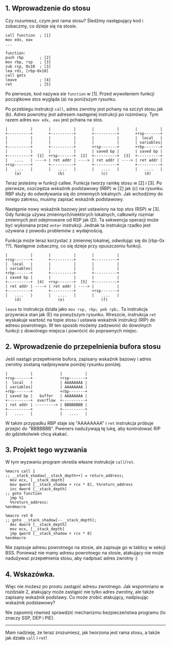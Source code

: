 ## 1. Wprowadzenie do stosu
Czy rozumiesz, czym jest rama stosu?
Śledźmy następujący kod i zobaczmy, co dzieje się na stosie.
```
call function  ; [1]
mov edx, eax
...

function:
push rbp       ; [2]
mov rbp, rsp   ; [3]
sub rsp, 0x10  ; [3]
lea rdi, [rbp-0x10]
call gets
leave          ; [4]
ret            ; [5]
```

Po pierwsze, kod nazywa sie `function` w [1].
Przed wywołaniem funkcji początkowe stos wygląda (a) na poniższym rysunku.

Po przebiegu instrukcji `call`, adres zwrotny jest pchany na szczyt stosu jak (b).
Adres powrotny jest adresem następnej instrukcji po rozmówcy.
Tym razem adres `mov edx, eax` jest pchana na stos.
```
|          |       |          |       |          |       |          |
+----------+       +----------+       +----------+       +rsp-------+
|          |       |          |       |          |       |  local   |
|          |       |          |       |          |       | variables|
+----------+       +----------+       +rsp-------+       +rbp-------+
|          |       |          |       | saved bp |       | saved bp |
+----------+  [1]  +rsp-------+  [2]  +----------+  [3]  +----------+
|   ....   | ----> | ret addr | ----> | ret addr | ----> | ret addr |
+rsp-------+       +----------+       +----------+       +----------+
|   ....   |       |   ....   |       |   ....   |       |   ....   |
    (a)                (b)                (c)                (d)
```
Teraz jesteśmy w funkcji callee.
Funkcja tworzy ramkę stosu w [2] i [3].
Po pierwsze, oszczędza wskaźnik podstawowy (RBP) w [2] jak (c) na rysunku.
RBP służy do odwoływania się do zmiennych lokalnych.
Jak wchodzimy do innego zakresu, musimy zapisać wskaźnik podstawowy.

Następnie nowy wskaźnik bazowy jest ustawiony na top stos (RSP) w [3].
Gdy funkcja używa zmiennych/niektórych lokalnych, całkowity rozmiar zmiennych jest odejmowane od RSP jak (D).
Ta sekwencja operacji może być wykonana przez `enter` instrukcji.
Jednak ta instrukcja rzadko jest używana z powodu problemów z wydajnością.

Funkcja może teraz korzystać z zmiennej lokalnej, odwołując się do [rbp-0x ??].
Następnie zobaczmy, co się dzieje przy opuszczeniu funkcji.
```
|          |       |          |       |          |
+rsp-------+       +----------+       +----------+
|  local   |       |          |       |          |
| variables|       |          |       |          |
+rbp-------+       +----------+       +----------+
| saved bp |       |          |       |          |
+----------+  [4]  +rsp-------+  [5]  +----------+
| ret addr | ----> | ret addr | ----> |          |
+----------+       +----------+       +rsp-------+
|   ....   |       |   ....   |       |   ....   |
    (d)                (e)                (f)
```
`leave` to instrukcja działa jako `mov rsp, rbp; pob rpb;`.
Ta instrukcja przywraca stan jak (E) na powyższym rysunku.
Wreszcie, instrukcja `ret` wyskakuje wartość na topie stosu i ustawia wskaźnik instrukcji (RIP) do adresu powrotnego.
W ten sposób możemy zadzwonić do dowolnych funkcji z dowolnego miejsca i powrócić do poprawnych miejsc.

## 2. Wprowadzenie do przepelnienia bufora stosu
Jeśli nastąpi przepełnienie bufora, zapisany wskaźnik bazowy i adres zwrotny zostaną nadpisywane poniżej rysunku poniżej.
```
|          |            |          |
+rsp-------+            +rsp-------+
|  local   |            | AAAAAAAA |
| variables|            | AAAAAAAA |
+rbp-------+            +rbp-------+
| saved bp |   buffer   | AAAAAAAA |
+----------+  overflow  +----------+
| ret addr | ---------> | BBBBBBBB |
+----------+            +----------+
|   ....   |            |   ....   |
```
W takim przypadku RBP staje się "AAAAAAAA" i `ret` instrukcja próbuje przejść do "BBBBBBB".
Pweners nadużywają tę lukę, aby kontrolować RIP do gdziekolwiek chcą skakać.

## 3. Projekt tego wyzwania
W tym wyzwaniu program określa własne instrukcje `call`/`ret`.
```
%macro call 1
;; __stack_shadow[__stack_depth++] = return_address;
  mov ecx, [__stack_depth]
  mov qword [__stack_shadow + rcx * 8], %%return_address
  inc dword [__stack_depth]
;; goto function
  jmp %1
  %%return_address:
%endmacro

%macro ret 0
;; goto __stack_shadow[--__stack_depth];
  dec dword [__stack_depth]
  mov ecx, [__stack_depth]
  jmp qword [__stack_shadow + rcx * 8]
%endmacro
```
Nie zapisuje adresu powrotnego na stosie, ale zapisuje go w tablicy w sekcji BSS.
Ponieważ nie mamy adresu powrotnego na stosie, atakujący nie może nadużywać przepełnienia stosu, aby nadpisać adres zwrotny :)

## 4. Wskazówka.
Więc nie możesz po prostu zastąpić adresu zwrotnego.
Jak wspomniano w rozdziale 2, atakujący może zastąpić nie tylko adres zwrotny, ale także zapisany wskaźnik podstawy.
Co może zrobić atakujący, nadpisując wskaźnik podstawowy?

Nie zapomnij również sprawdzić mechanizmu bezpieczeństwa programu (to znaczy SSP, DEP i PIE).

----

Mam nadzieję, że teraz zrozumiesz, jak tworzona jest rama stosu, a także jak działa `call` i `ret`!
